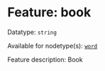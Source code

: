 # Feature: book

Datatype: `string`

Available for nodetype(s): [`word`](wordnodefeatures.md)

Feature description: Book
